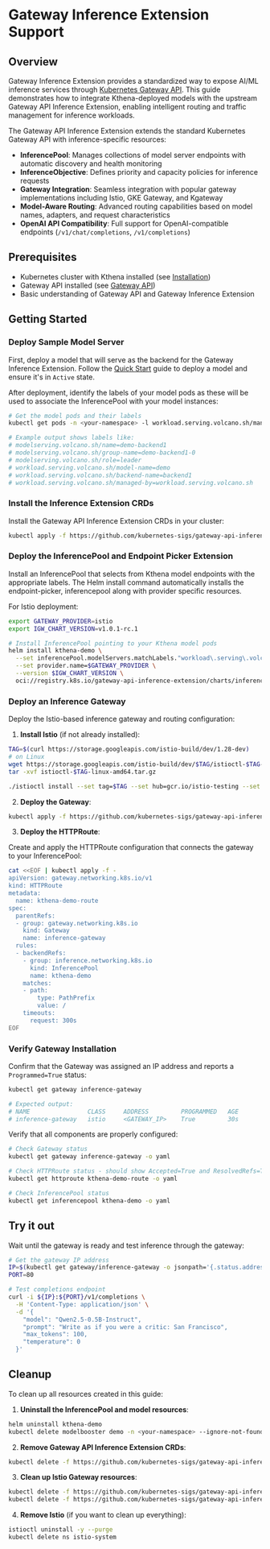 # Gateway Inference Extension Support

## Overview

Gateway Inference Extension provides a standardized way to expose AI/ML inference services through [Kubernetes Gateway API](https://gateway-api.sigs.k8s.io/). This guide demonstrates how to integrate Kthena-deployed models with the upstream Gateway API Inference Extension, enabling intelligent routing and traffic management for inference workloads.

The Gateway API Inference Extension extends the standard Kubernetes Gateway API with inference-specific resources:

- **InferencePool**: Manages collections of model server endpoints with automatic discovery and health monitoring
- **InferenceObjective**: Defines priority and capacity policies for inference requests  
- **Gateway Integration**: Seamless integration with popular gateway implementations including Istio, GKE Gateway, and Kgateway
- **Model-Aware Routing**: Advanced routing capabilities based on model names, adapters, and request characteristics
- **OpenAI API Compatibility**: Full support for OpenAI-compatible endpoints (`/v1/chat/completions`, `/v1/completions`)

## Prerequisites

- Kubernetes cluster with Kthena installed (see [Installation](../getting-started/installation.md))
- Gateway API installed (see [Gateway API](https://gateway-api.sigs.k8s.io/))
- Basic understanding of Gateway API and Gateway Inference Extension

## Getting Started

### Deploy Sample Model Server

First, deploy a model that will serve as the backend for the Gateway Inference Extension. Follow the [Quick Start](../getting-started/quick-start.md) guide to deploy a model and ensure it's in `Active` state.

After deployment, identify the labels of your model pods as these will be used to associate the InferencePool with your model instances:

```bash
# Get the model pods and their labels
kubectl get pods -n <your-namespace> -l workload.serving.volcano.sh/managed-by=workload.serving.volcano.sh --show-labels

# Example output shows labels like:
# modelserving.volcano.sh/name=demo-backend1
# modelserving.volcano.sh/group-name=demo-backend1-0
# modelserving.volcano.sh/role=leader
# workload.serving.volcano.sh/model-name=demo
# workload.serving.volcano.sh/backend-name=backend1
# workload.serving.volcano.sh/managed-by=workload.serving.volcano.sh
```

### Install the Inference Extension CRDs

Install the Gateway API Inference Extension CRDs in your cluster:

```bash
kubectl apply -f https://github.com/kubernetes-sigs/gateway-api-inference-extension/releases/latest/download/manifests.yaml
```

### Deploy the InferencePool and Endpoint Picker Extension

Install an InferencePool that selects from Kthena model endpoints with the appropriate labels. The Helm install command automatically installs the endpoint-picker, inferencepool along with provider specific resources.

For Istio deployment:

```bash
export GATEWAY_PROVIDER=istio
export IGW_CHART_VERSION=v1.0.1-rc.1

# Install InferencePool pointing to your Kthena model pods
helm install kthena-demo \
  --set inferencePool.modelServers.matchLabels."workload\.serving\.volcano\.sh/model-name"=demo \
  --set provider.name=$GATEWAY_PROVIDER \
  --version $IGW_CHART_VERSION \
  oci://registry.k8s.io/gateway-api-inference-extension/charts/inferencepool
```

### Deploy an Inference Gateway

Deploy the Istio-based inference gateway and routing configuration:

1. **Install Istio** (if not already installed):
```bash
TAG=$(curl https://storage.googleapis.com/istio-build/dev/1.28-dev)
# on Linux
wget https://storage.googleapis.com/istio-build/dev/$TAG/istioctl-$TAG-linux-amd64.tar.gz
tar -xvf istioctl-$TAG-linux-amd64.tar.gz

./istioctl install --set tag=$TAG --set hub=gcr.io/istio-testing --set values.pilot.env.ENABLE_GATEWAY_API_INFERENCE_EXTENSION=true
```

2. **Deploy the Gateway**:
```bash
kubectl apply -f https://github.com/kubernetes-sigs/gateway-api-inference-extension/raw/main/config/manifests/gateway/istio/gateway.yaml
```

3. **Deploy the HTTPRoute**:

Create and apply the HTTPRoute configuration that connects the gateway to your InferencePool:

```bash
cat <<EOF | kubectl apply -f -
apiVersion: gateway.networking.k8s.io/v1
kind: HTTPRoute
metadata:
  name: kthena-demo-route
spec:
  parentRefs:
  - group: gateway.networking.k8s.io
    kind: Gateway
    name: inference-gateway
  rules:
  - backendRefs:
    - group: inference.networking.k8s.io
      kind: InferencePool
      name: kthena-demo
    matches:
    - path:
        type: PathPrefix
        value: /
    timeouts:
      request: 300s
EOF
```

### Verify Gateway Installation

Confirm that the Gateway was assigned an IP address and reports a `Programmed=True` status:

```bash
kubectl get gateway inference-gateway

# Expected output:
# NAME                CLASS     ADDRESS         PROGRAMMED   AGE
# inference-gateway   istio     <GATEWAY_IP>    True         30s
```

Verify that all components are properly configured:

```bash
# Check Gateway status
kubectl get gateway inference-gateway -o yaml

# Check HTTPRoute status - should show Accepted=True and ResolvedRefs=True
kubectl get httproute kthena-demo-route -o yaml

# Check InferencePool status
kubectl get inferencepool kthena-demo -o yaml
```

## Try it out

Wait until the gateway is ready and test inference through the gateway:

```bash
# Get the gateway IP address
IP=$(kubectl get gateway/inference-gateway -o jsonpath='{.status.addresses[0].value}')
PORT=80

# Test completions endpoint
curl -i ${IP}:${PORT}/v1/completions \
  -H 'Content-Type: application/json' \
  -d '{
    "model": "Qwen2.5-0.5B-Instruct",
    "prompt": "Write as if you were a critic: San Francisco",
    "max_tokens": 100,
    "temperature": 0
  }'
```

## Cleanup

To clean up all resources created in this guide:

1. **Uninstall the InferencePool and model resources**:
```bash
helm uninstall kthena-demo
kubectl delete modelbooster demo -n <your-namespace> --ignore-not-found
```

2. **Remove Gateway API Inference Extension CRDs**:
```bash
kubectl delete -f https://github.com/kubernetes-sigs/gateway-api-inference-extension/releases/latest/download/manifests.yaml --ignore-not-found
```

3. **Clean up Istio Gateway resources**:
```bash
kubectl delete -f https://github.com/kubernetes-sigs/gateway-api-inference-extension/raw/main/config/manifests/gateway/istio/gateway.yaml --ignore-not-found
kubectl delete -f https://github.com/kubernetes-sigs/gateway-api-inference-extension/raw/main/config/manifests/gateway/istio/httproute.yaml --ignore-not-found
```

4. **Remove Istio** (if you want to clean up everything):
```bash
istioctl uninstall -y --purge
kubectl delete ns istio-system
```
